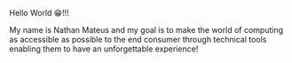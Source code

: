 Hello World 😁!!!

My name is Nathan Mateus and my goal is to make the world of computing as accessible as possible to the end consumer through technical tools enabling them to have an unforgettable experience!

